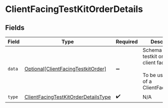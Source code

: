 # ClientFacingTestKitOrderDetails


## Fields

| Field                                                                                             | Type                                                                                              | Required                                                                                          | Description                                                                                       |
| ------------------------------------------------------------------------------------------------- | ------------------------------------------------------------------------------------------------- | ------------------------------------------------------------------------------------------------- | ------------------------------------------------------------------------------------------------- |
| `data`                                                                                            | [Optional[ClientFacingTestkitOrder]](../../models/shared/clientfacingtestkitorder.md)             | :heavy_minus_sign:                                                                                | Schema for a testkit order in the client facing API.<br/><br/>To be used as part of a ClientFacingOrder. |
| `type`                                                                                            | [ClientFacingTestKitOrderDetailsType](../../models/shared/clientfacingtestkitorderdetailstype.md) | :heavy_check_mark:                                                                                | N/A                                                                                               |